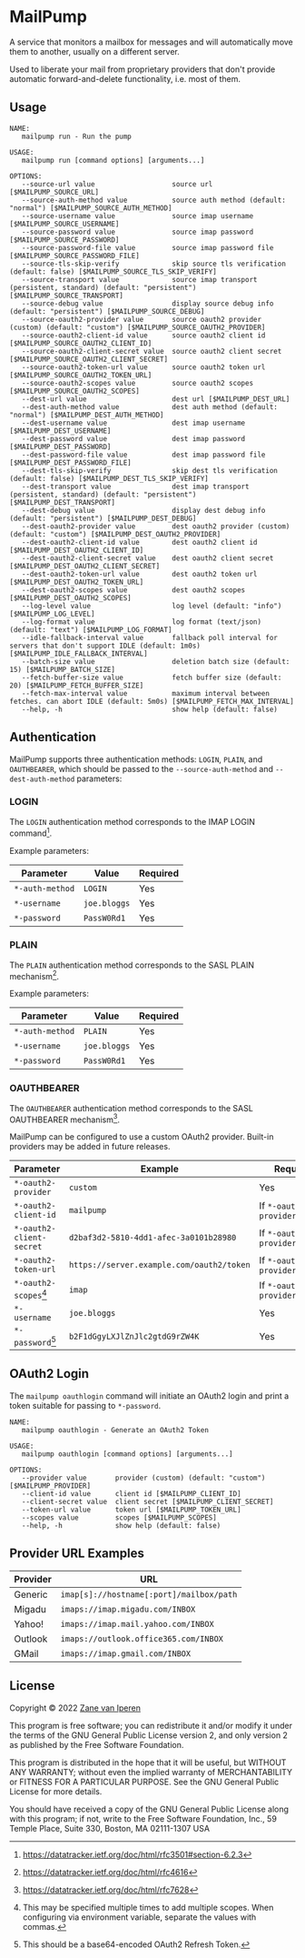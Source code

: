 # MailPump

A service that monitors a mailbox for messages and will automatically move them
to another, usually on a different server.

Used to liberate your mail from proprietary providers that don't provide automatic
forward-and-delete functionality, i.e. most of them.

## Usage
```
NAME:
   mailpump run - Run the pump

USAGE:
   mailpump run [command options] [arguments...]

OPTIONS:
   --source-url value                   source url [$MAILPUMP_SOURCE_URL]
   --source-auth-method value           source auth method (default: "normal") [$MAILPUMP_SOURCE_AUTH_METHOD]
   --source-username value              source imap username [$MAILPUMP_SOURCE_USERNAME]
   --source-password value              source imap password [$MAILPUMP_SOURCE_PASSWORD]
   --source-password-file value         source imap password file [$MAILPUMP_SOURCE_PASSWORD_FILE]
   --source-tls-skip-verify             skip source tls verification (default: false) [$MAILPUMP_SOURCE_TLS_SKIP_VERIFY]
   --source-transport value             source imap transport (persistent, standard) (default: "persistent") [$MAILPUMP_SOURCE_TRANSPORT]
   --source-debug value                 display source debug info (default: "persistent") [$MAILPUMP_SOURCE_DEBUG]
   --source-oauth2-provider value       source oauth2 provider (custom) (default: "custom") [$MAILPUMP_SOURCE_OAUTH2_PROVIDER]
   --source-oauth2-client-id value      source oauth2 client id [$MAILPUMP_SOURCE_OAUTH2_CLIENT_ID]
   --source-oauth2-client-secret value  source oauth2 client secret [$MAILPUMP_SOURCE_OAUTH2_CLIENT_SECRET]
   --source-oauth2-token-url value      source oauth2 token url [$MAILPUMP_SOURCE_OAUTH2_TOKEN_URL]
   --source-oauth2-scopes value         source oauth2 scopes [$MAILPUMP_SOURCE_OAUTH2_SCOPES]
   --dest-url value                     dest url [$MAILPUMP_DEST_URL]
   --dest-auth-method value             dest auth method (default: "normal") [$MAILPUMP_DEST_AUTH_METHOD]
   --dest-username value                dest imap username [$MAILPUMP_DEST_USERNAME]
   --dest-password value                dest imap password [$MAILPUMP_DEST_PASSWORD]
   --dest-password-file value           dest imap password file [$MAILPUMP_DEST_PASSWORD_FILE]
   --dest-tls-skip-verify               skip dest tls verification (default: false) [$MAILPUMP_DEST_TLS_SKIP_VERIFY]
   --dest-transport value               dest imap transport (persistent, standard) (default: "persistent") [$MAILPUMP_DEST_TRANSPORT]
   --dest-debug value                   display dest debug info (default: "persistent") [$MAILPUMP_DEST_DEBUG]
   --dest-oauth2-provider value         dest oauth2 provider (custom) (default: "custom") [$MAILPUMP_DEST_OAUTH2_PROVIDER]
   --dest-oauth2-client-id value        dest oauth2 client id [$MAILPUMP_DEST_OAUTH2_CLIENT_ID]
   --dest-oauth2-client-secret value    dest oauth2 client secret [$MAILPUMP_DEST_OAUTH2_CLIENT_SECRET]
   --dest-oauth2-token-url value        dest oauth2 token url [$MAILPUMP_DEST_OAUTH2_TOKEN_URL]
   --dest-oauth2-scopes value           dest oauth2 scopes [$MAILPUMP_DEST_OAUTH2_SCOPES]
   --log-level value                    log level (default: "info") [$MAILPUMP_LOG_LEVEL]
   --log-format value                   log format (text/json) (default: "text") [$MAILPUMP_LOG_FORMAT]
   --idle-fallback-interval value       fallback poll interval for servers that don't support IDLE (default: 1m0s) [$MAILPUMP_IDLE_FALLBACK_INTERVAL]
   --batch-size value                   deletion batch size (default: 15) [$MAILPUMP_BATCH_SIZE]
   --fetch-buffer-size value            fetch buffer size (default: 20) [$MAILPUMP_FETCH_BUFFER_SIZE]
   --fetch-max-interval value           maximum interval between fetches. can abort IDLE (default: 5m0s) [$MAILPUMP_FETCH_MAX_INTERVAL]
   --help, -h                           show help (default: false)
```

## Authentication

MailPump supports three authentication methods: `LOGIN`, `PLAIN`, and `OAUTHBEARER`, which should be passed to
the `--source-auth-method` and `--dest-auth-method` parameters:

### LOGIN

The `LOGIN` authentication method corresponds to the IMAP LOGIN command[^rfc3501].

Example parameters:

| Parameter       | Value        | Required | 
|-----------------|--------------|----------|
| `*-auth-method` | `LOGIN`      | Yes      |
| `*-username`    | `joe.bloggs` | Yes      |
| `*-password`    | `PassW0Rd1`  | Yes      |

[^rfc3501]: https://datatracker.ietf.org/doc/html/rfc3501#section-6.2.3

### PLAIN

The `PLAIN` authentication method corresponds to the SASL PLAIN mechanism[^rfc4616].

[^rfc4616]: https://datatracker.ietf.org/doc/html/rfc4616

Example parameters:

| Parameter       | Value        | Required |
|-----------------|--------------|----------|
| `*-auth-method` | `PLAIN`      | Yes      |
| `*-username`    | `joe.bloggs` | Yes      |
| `*-password`    | `PassW0Rd1`  | Yes      |

### OAUTHBEARER

The `OAUTHBEARER` authentication method corresponds to the SASL OAUTHBEARER mechanism[^rfc7628].

[^rfc7628]: https://datatracker.ietf.org/doc/html/rfc7628

MailPump can be configured to use a custom OAuth2 provider. Built-in providers may be
added in future releases.

| Parameter                      | Example                                   | Required                      |
|--------------------------------|-------------------------------------------|-------------------------------|
| `*-oauth2-provider`            | `custom`                                  | Yes                           |
| `*-oauth2-client-id`           | `mailpump`                                | If `*-oauth2-provider=custom` |
| `*-oauth2-client-secret`       | `d2baf3d2-5810-4dd1-afec-3a0101b28980`    | If `*-oauth2-provider=custom` |
| `*-oauth2-token-url`           | `https://server.example.com/oauth2/token` | If `*-oauth2-provider=custom` |
| `*-oauth2-scopes`[^oauthmulti] | `imap`                                    | If `*-oauth2-provider=custom` |
| `*-username`                   | `joe.bloggs`                              | Yes                           |
| `*-password`[^oauthrefresh]    | `b2F1dGgyLXJlZnJlc2gtdG9rZW4K`            | Yes                           |

[^oauthmulti]: This may be specified multiple times to add multiple scopes.
  When configuring via environment variable, separate the values with commas.

[^oauthrefresh]: This should be a base64-encoded OAuth2 Refresh Token.

## OAuth2 Login

The `mailpump oauthlogin` command will initiate an OAuth2 login and print a token suitable for passing to
`*-password`.

```
NAME:
   mailpump oauthlogin - Generate an OAuth2 Token

USAGE:
   mailpump oauthlogin [command options] [arguments...]

OPTIONS:
   --provider value       provider (custom) (default: "custom") [$MAILPUMP_PROVIDER]
   --client-id value      client id [$MAILPUMP_CLIENT_ID]
   --client-secret value  client secret [$MAILPUMP_CLIENT_SECRET]
   --token-url value      token url [$MAILPUMP_TOKEN_URL]
   --scopes value         scopes [$MAILPUMP_SCOPES]
   --help, -h             show help (default: false)
```

## Provider URL Examples

| Provider | URL                                      |
|----------|------------------------------------------|
| Generic  | `imap[s]://hostname[:port]/mailbox/path` |
| Migadu   | `imaps://imap.migadu.com/INBOX`          |
| Yahoo!   | `imaps://imap.mail.yahoo.com/INBOX`      |
| Outlook  | `imaps://outlook.office365.com/INBOX`    |
| GMail    | `imaps://imap.gmail.com/INBOX`           |

## License

Copyright &copy; 2022 [Zane van Iperen](mailto:zane@zanevaniperen.com)

This program is free software; you can redistribute it and/or modify
it under the terms of the GNU General Public License version 2, and only
version 2 as published by the Free Software Foundation.

This program is distributed in the hope that it will be useful,
but WITHOUT ANY WARRANTY; without even the implied warranty of
MERCHANTABILITY or FITNESS FOR A PARTICULAR PURPOSE.  See the
GNU General Public License for more details.

You should have received a copy of the GNU General Public License
along with this program; if not, write to the Free Software
Foundation, Inc., 59 Temple Place, Suite 330, Boston, MA  02111-1307  USA
